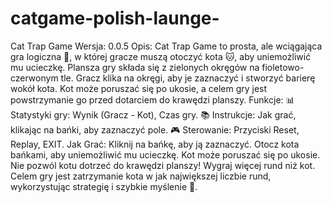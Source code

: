 # catgame-polish-launge-

Cat Trap Game
Wersja: 0.0.5
Opis:
Cat Trap Game to prosta, ale wciągająca gra logiczna 🧠, w której gracze muszą otoczyć kota 🐱, aby uniemożliwić mu ucieczkę. Plansza gry składa się z zielonych okręgów na fioletowo-czerwonym tle. Gracz klika na okręgi, aby je zaznaczyć i stworzyć barierę wokół kota. Kot może poruszać się po ukosie, a celem gry jest powstrzymanie go przed dotarciem do krawędzi planszy.
Funkcje:
📊 Statystyki gry: Wynik (Gracz - Kot), Czas gry.
📚 Instrukcje: Jak grać, klikając na bańki, aby zaznaczyć pole.
🎮 Sterowanie: Przyciski Reset, Replay, EXIT.
Jak Grać:
Kliknij na bańkę, aby ją zaznaczyć.
Otocz kota bańkami, aby uniemożliwić mu ucieczkę.
Kot może poruszać się po ukosie.
Nie pozwól kotu dotrzeć do krawędzi planszy!
Wygraj więcej rund niż kot.
Celem gry jest zatrzymanie kota w jak największej liczbie rund, wykorzystując strategię i szybkie myślenie 🧩.
